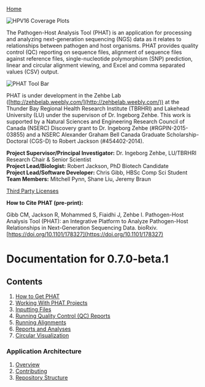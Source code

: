 [Home](https://chgibb.github.io/PHATDocs/)

![HPV16 Coverage Plots](https://chgibb.github.io//PHATDocs/docs/releases/0.1.0-beta.1/covHPV16white.png)

The Pathogen-Host Analysis Tool (PHAT) is an application for processing and analyzing next-generation sequencing (NGS) data as it relates to relationships between pathogen and host organisms. PHAT provides quality control (QC) reporting on sequence files, alignment of sequence files against reference files, single-nucleotide polymorphism (SNP) prediction, linear and circular alignment viewing, and Excel and comma separated values (CSV) output.

![PHAT Tool Bar](https://chgibb.github.io//PHATDocs/docs/releases/0.7.0-beta.1/PHATtoolbar.png)

PHAT is under development in the Zehbe Lab ([http://zehbelab.weebly.com/](http://zehbelab.weebly.com/)) at the Thunder Bay Regional Health Research Institute (TBRHRI) and Lakehead University (LU) under the supervison of Dr. Ingeborg Zehbe. This work is supported by a Natural Sciences and Engineering Research Council of Canada (NSERC) Discovery grant to Dr. Ingeborg Zehbe (#RGPIN-2015-03855) and a NSERC Alexander Graham Bell Canada Graduate Scholarship-Doctoral (CGS-D) to Robert Jackson (#454402-2014).

**Project Supervisor/Principal Investigator:** Dr. Ingeborg Zehbe, LU/TBRHRI Research Chair & Senior Scientist    
**Project Lead/Biologist:** Robert Jackson, PhD Biotech Candidate    
**Project Lead/Software Developer:** Chris Gibb, HBSc Comp Sci Student  
**Team Members:** Mitchell Pynn, Shane Liu, Jeremy Braun

[Third Party Licenses](https://chgibb.github.io/PHATDocs/docs/releases/0.7.0-beta.1/thirdParty)

**How to Cite PHAT (pre-print):**

Gibb CM, Jackson R, Mohammed S, Fiaidhi J, Zehbe I. Pathogen-Host Analysis Tool (PHAT): an Integrative Platform to Analyze Pathogen-Host Relationships in Next-Generation Sequencing Data. bioRxiv. [https://doi.org/10.1101/178327](https://doi.org/10.1101/178327)

# Documentation for 0.7.0-beta.1
## Contents
1. [How to Get PHAT](https://chgibb.github.io/PHATDocs/docs/releases/0.7.0-beta.1/howToGetPHAT)
2. [Working With PHAT Projects](https://chgibb.github.io/PHATDocs/docs/releases/0.7.0-beta.1/projects)
3. [Inputting Files](https://chgibb.github.io/PHATDocs/docs/releases/0.7.0-beta.1/inputtingFiles)
4. [Running Quality Control (QC) Reports](https://chgibb.github.io/PHATDocs/docs/releases/0.7.0-beta.1/QCReports)
5. [Running Alignments](https://chgibb.github.io/PHATDocs/docs/releases/0.7.0-beta.1/runningAlignments)
6. [Reports and Analyses](https://chgibb.github.io/PHATDocs/docs/releases/0.7.0-beta.1/reportsAndAnalyses)
7. [Circular Visualization](https://chgibb.github.io/PHATDocs/docs/releases/0.7.0-beta.1/circularVisualization)

### Application Architecture
1. [Overview](https://chgibb.github.io/PHATDocs/docs/releases/0.7.0-beta.1/archOverview)
2. [Contributing](https://chgibb.github.io/PHATDocs/docs/releases/0.7.0-beta.1/contributingGuide)
3. [Repository Structure](https://chgibb.github.io/PHATDocs/docs/releases/0.7.0-beta.1/repoStructure)
